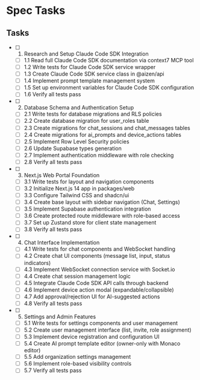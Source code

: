 # Spec Tasks

## Tasks

- [ ] 1. Research and Setup Claude Code SDK Integration
  - [ ] 1.1 Read full Claude Code SDK documentation via context7 MCP tool
  - [ ] 1.2 Write tests for Claude Code SDK service wrapper
  - [ ] 1.3 Create Claude Code SDK service class in @aizen/api
  - [ ] 1.4 Implement prompt template management system
  - [ ] 1.5 Set up environment variables for Claude Code SDK configuration
  - [ ] 1.6 Verify all tests pass

- [ ] 2. Database Schema and Authentication Setup
  - [ ] 2.1 Write tests for database migrations and RLS policies
  - [ ] 2.2 Create database migration for user_roles table
  - [ ] 2.3 Create migrations for chat_sessions and chat_messages tables
  - [ ] 2.4 Create migrations for ai_prompts and device_actions tables
  - [ ] 2.5 Implement Row Level Security policies
  - [ ] 2.6 Update Supabase types generation
  - [ ] 2.7 Implement authentication middleware with role checking
  - [ ] 2.8 Verify all tests pass

- [ ] 3. Next.js Web Portal Foundation
  - [ ] 3.1 Write tests for layout and navigation components
  - [ ] 3.2 Initialize Next.js 14 app in packages/web
  - [ ] 3.3 Configure Tailwind CSS and shadcn/ui
  - [ ] 3.4 Create base layout with sidebar navigation (Chat, Settings)
  - [ ] 3.5 Implement Supabase authentication integration
  - [ ] 3.6 Create protected route middleware with role-based access
  - [ ] 3.7 Set up Zustand store for client state management
  - [ ] 3.8 Verify all tests pass

- [ ] 4. Chat Interface Implementation
  - [ ] 4.1 Write tests for chat components and WebSocket handling
  - [ ] 4.2 Create chat UI components (message list, input, status indicators)
  - [ ] 4.3 Implement WebSocket connection service with Socket.io
  - [ ] 4.4 Create chat session management logic
  - [ ] 4.5 Integrate Claude Code SDK API calls through backend
  - [ ] 4.6 Implement device action modal (expandable/collapsible)
  - [ ] 4.7 Add approval/rejection UI for AI-suggested actions
  - [ ] 4.8 Verify all tests pass

- [ ] 5. Settings and Admin Features
  - [ ] 5.1 Write tests for settings components and user management
  - [ ] 5.2 Create user management interface (list, invite, role assignment)
  - [ ] 5.3 Implement device registration and configuration UI
  - [ ] 5.4 Create AI prompt template editor (owner-only with Monaco editor)
  - [ ] 5.5 Add organization settings management
  - [ ] 5.6 Implement role-based visibility controls
  - [ ] 5.7 Verify all tests pass
